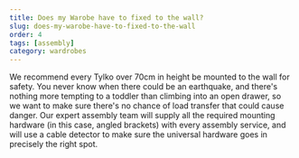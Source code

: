 ```yaml
---
title: Does my Warobe have to fixed to the wall?
slug: does-my-warobe-have-to-fixed-to-the-wall
order: 4
tags: [assembly]
category: wardrobes
---
```


We recommend every Tylko over 70cm in height be mounted to the wall for safety. You never know when there could be an earthquake, and there's nothing more tempting to a toddler than climbing into an open drawer, so we want to make sure there's no chance of load transfer that could cause danger. Our expert assembly team will supply all the required mounting hardware (in this case, angled brackets) with every assembly service, and will use a cable detector to make sure the universal hardware goes in precisely the right spot.
